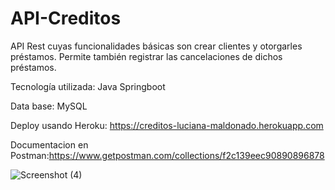 # API-Creditos
API Rest cuyas funcionalidades básicas son crear clientes y otorgarles préstamos.
Permite también registrar las cancelaciones de dichos préstamos.

Tecnología utilizada: Java Springboot

Data base: MySQL

Deploy usando Heroku: https://creditos-luciana-maldonado.herokuapp.com

Documentacion en Postman:https://www.getpostman.com/collections/f2c139eec90890896878

![Screenshot (4)](https://user-images.githubusercontent.com/79877306/140387068-70fefb8e-96ba-41de-9948-572956fb76cd.png)
